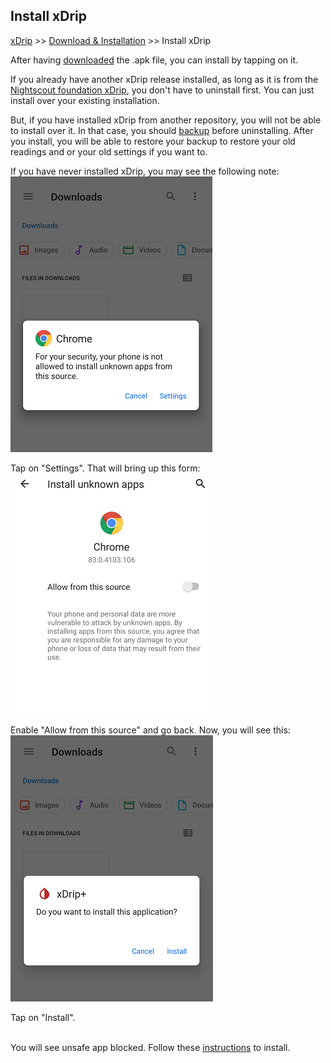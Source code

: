 ## Install xDrip  
[xDrip](../README.md) >> [Download & Installation](./Installation_page.md) >> Install xDrip  
  
After having [downloaded](./Download-xDrip.md) the .apk file, you can install by tapping on it.  
  
If you already have another xDrip release installed, as long as it is from the [Nightscout foundation xDrip](https://github.com/NightscoutFoundation/xDrip), you don't have to uninstall first.  You can just install over your existing installation.  

But, if you have installed xDrip from another repository, you will not be able to install over it.  In that case, you should [backup](./Backup.md) before uninstalling.  After you install, you will be able to restore your backup to restore your old readings and or your old settings if you want to.  
  
If you have never installed xDrip, you may see the following note:  
![](./images/InstallNotAllowed.png)  
  
Tap on "Settings".  That will bring up this form:  
![](./images/AllowFromThisSource.png)  
  
Enable "Allow from this source" and go back.  Now, you will see this:  
![](./images/WantToInstall.png)  
  
Tap on "Install".  
<br/>  
  
You will see unsafe app blocked.  Follow these [instructions](./FAQ/UnsafeAppBlocked.md) to install.  
  
  
